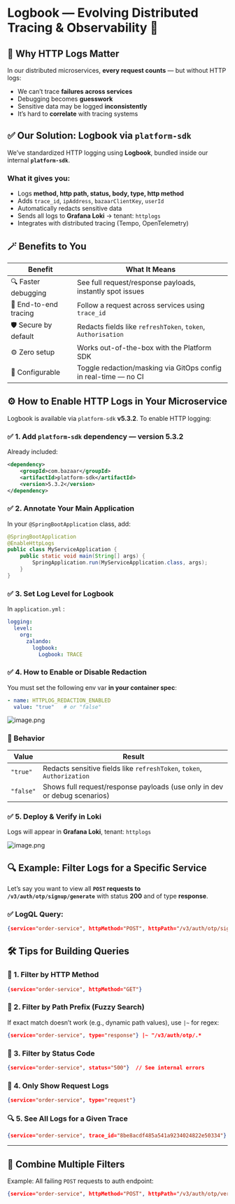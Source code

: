 # Logbook — Evolving Distributed Tracing & Observability 🚀

## 🧠 Why HTTP Logs Matter

In our distributed microservices, **every request counts** — but without HTTP logs:

- We can’t trace **failures across services**
- Debugging becomes **guesswork**
- Sensitive data may be logged **inconsistently**
- It’s hard to **correlate** with tracing systems

## ✅ Our Solution: Logbook via `platform-sdk`

We’ve standardized HTTP logging using **Logbook**, bundled inside our internal **`platform-sdk`**.

### What it gives you:

- Logs **method, http path, status, body, type, http method**
- Adds `trace_id`, `ipAddress`, `bazaarClientKey`, `userId`
- Automatically redacts sensitive data
- Sends all logs to **Grafana Loki** → tenant: `httplogs`
- Integrates with distributed tracing (Tempo, OpenTelemetry)

## 🪄 Benefits to You

| Benefit | What It Means |
| --- | --- |
| 🔍 Faster debugging | See full request/response payloads, instantly spot issues |
| 🧵 End-to-end tracing | Follow a request across services using `trace_id` |
| 🛡 Secure by default | Redacts fields like `refreshToken`, `token`, `Authorisation` |
| ⚙️ Zero setup | Works out-of-the-box with the Platform SDK |
| 🔄 Configurable | Toggle redaction/masking via GitOps config in real-time — no CI |

## ⚙️ How to Enable HTTP Logs in Your Microservice

Logbook is available via `platform-sdk` **v5.3.2**. To enable HTTP logging:

### ✅ 1. Add `platform-sdk` dependency — version 5.3.2

Already included:

```xml
<dependency>
    <groupId>com.bazaar</groupId>
    <artifactId>platform-sdk</artifactId>
    <version>5.3.2</version>
</dependency>
```

### ✅ 2. Annotate Your Main Application

In your `@SpringBootApplication` class, add:

```java
@SpringBootApplication
@EnableHttpLogs
public class MyServiceApplication {
    public static void main(String[] args) {
        SpringApplication.run(MyServiceApplication.class, args);
    }
}
```

### ✅ 3. Set Log Level for Logbook

In `application.yml` :

```yaml
logging:
  level:
    org:
      zalando:
        logbook:
          Logbook: TRACE
```

### ✅ 4. How to Enable or Disable Redaction

You must set the following env var **in your container spec**:

```yaml
- name: HTTPLOG_REDACTION_ENABLED
  value: "true"   # or "false"
```

![image.png](Logbook%20%E2%80%94%20Evolving%20Distributed%20Tracing%20&%20Observabi%201d2c0265ac648029addcc6e81a7425a7/image.png)

### 📌 Behavior

| Value | Result |
| --- | --- |
| `"true"` | Redacts sensitive fields like `refreshToken`, `token`, `Authorization` |
| `"false"` | Shows full request/response payloads (use only in dev or debug scenarios) |

### ✅ 5. Deploy & Verify in Loki

Logs will appear in **Grafana Loki**, tenant: `httplogs`

![image.png](Logbook%20%E2%80%94%20Evolving%20Distributed%20Tracing%20&%20Observabi%201d2c0265ac648029addcc6e81a7425a7/6a37e7a7-c2d2-4d5b-9c09-a1afa146c95b.png)

## 🔍 Example: Filter Logs for a Specific Service

Let’s say you want to view all **`POST` requests to `/v3/auth/otp/signup/generate`** with status **200** and of type **response**.

### ✅ LogQL Query:

```json
{service="order-service", httpMethod="POST", httpPath="/v3/auth/otp/signup/generate", type="response", status="200"}
```

## 🛠️ Tips for Building Queries

### 🔎 1. **Filter by HTTP Method**

```json
{service="order-service", httpMethod="GET"}
```

### 📍 2. **Filter by Path Prefix (Fuzzy Search)**

If exact match doesn’t work (e.g., dynamic path values), use `|~` for regex:

```json
{service="order-service", type="response"} |~ "/v3/auth/otp/.*
```

### 🧵 3. **Filter by Status Code**

```json
{service="order-service", status="500"}  // See internal errors
```

### 🧪 4. **Only Show Request Logs**

```json
{service="order-service", type="request"}
```

### 🔍 5. **See All Logs for a Given Trace**

```json
{service="order-service", trace_id="8be8acdf485a541a9234024822e50334"}
```

---

## 🔁 Combine Multiple Filters

Example: All failing `POST` requests to auth endpoint:

```json
{service="order-service", httpMethod="POST", httpPath="/v3/auth/otp/verify", status=~"4..|5.."}
```